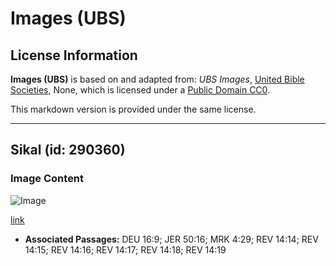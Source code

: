 # Images (UBS)

## License Information

**Images (UBS)** is based on and adapted from: _UBS Images_, [United Bible Societies](https://unitedbiblesocieties.org/), None, which is licensed under a [Public Domain CC0](https://creativecommons.org/public-domain/cc0/).

This markdown version is provided under the same license.



--------------------------------

## Sikal (id: 290360)

### Image Content

![Image](https://cdn.aquifer.bible/aquifer-content/resources/Media/WEB-0321_sickle.jpg)

[link](https://cdn.aquifer.bible/aquifer-content/resources/Media/WEB-0321_sickle.jpg)

* **Associated Passages:** DEU 16:9; JER 50:16; MRK 4:29; REV 14:14; REV 14:15; REV 14:16; REV 14:17; REV 14:18; REV 14:19

